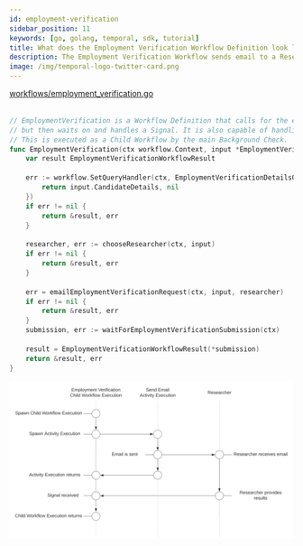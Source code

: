 ```yaml
---
id: employment-verification
sidebar_position: 11
keywords: [go, golang, temporal, sdk, tutorial]
title: What does the Employment Verification Workflow Definition look like?
description: The Employment Verification Workflow sends email to a Researcher via an Activity Execution and waits on a Signal.
image: /img/temporal-logo-twitter-card.png
---
```


<!--SNIPSTART background-checks-employment-verification-workflow-definition-->
[workflows/employment_verification.go](https://github.com/temporalio/background-checks/blob/main/workflows/employment_verification.go)
```go

// EmploymentVerification is a Workflow Definition that calls for the execution of a Side Effect, and an Activity,
// but then waits on and handles a Signal. It is also capable of handling a Query to get Candidate Details.
// This is executed as a Child Workflow by the main Background Check.
func EmploymentVerification(ctx workflow.Context, input *EmploymentVerificationWorkflowInput) (*EmploymentVerificationWorkflowResult, error) {
	var result EmploymentVerificationWorkflowResult

	err := workflow.SetQueryHandler(ctx, EmploymentVerificationDetailsQuery, func() (CandidateDetails, error) {
		return input.CandidateDetails, nil
	})
	if err != nil {
		return &result, err
	}

	researcher, err := chooseResearcher(ctx, input)
	if err != nil {
		return &result, err
	}

	err = emailEmploymentVerificationRequest(ctx, input, researcher)
	if err != nil {
		return &result, err
	}
	submission, err := waitForEmploymentVerificationSubmission(ctx)

	result = EmploymentVerificationWorkflowResult(*submission)
	return &result, err
}

```
<!--SNIPEND-->

![Swim lane diagram of the Employment Verification Child Workflow Execution](images/employment-verification-flow.svg)
